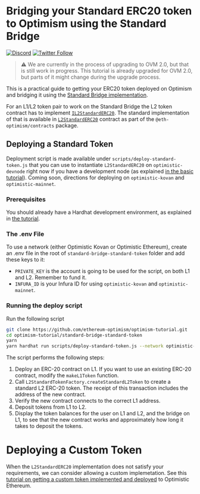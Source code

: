 # Bridging your Standard ERC20 token to Optimism using the Standard Bridge

[![Discord](https://img.shields.io/discord/667044843901681675.svg?color=768AD4&label=discord&logo=https%3A%2F%2Fdiscordapp.com%2Fassets%2F8c9701b98ad4372b58f13fd9f65f966e.svg)](https://discord.com/channels/667044843901681675)
[![Twitter Follow](https://img.shields.io/twitter/follow/optimismPBC.svg?label=optimismPBC&style=social)](https://twitter.com/optimismPBC)

> :warning: We are currently in the process of upgrading to OVM 2.0, but that
> is still work in progress. This tutorial is
> already upgraded for OVM 2.0, but parts of it might change during the upgrade
> process.

This is a practical guide to getting your ERC20 token deployed on Optimism and bridging it using the
[Standard Bridge implementation](https://community.optimism.io/docs/developers/bridge/standard-bridge.html).

For an L1/L2 token pair to work on the Standard Bridge the L2 token contract has to implement
[`IL2StandardERC20`](https://github.com/ethereum-optimism/optimism/blob/regenesis/0.5.0/packages/contracts/contracts/standards/IL2StandardERC20.sol). The standard implementation of that is available in
[`L2StandardERC20`](https://github.com/ethereum-optimism/optimism/blob/regenesis/0.5.0/packages/contracts/contracts/standards/L2StandardERC20.sol) contract as part of the `@eth-optimism/contracts` package.

## Deploying a Standard Token

Deployment script is made available under `scripts/deploy-standard-token.js` that you can 
use to instantiate `L2StandardERC20` on `optimistic-devnode` right now if you have 
a development node (as explained [in the basic tutorial](../hardhat/README.md)). Coming 
soon, directions for deploying on `optimistic-kovan` and `optimistic-mainnet`.

### Prerequisites

You should already have a Hardhat development environment, as explained in
[the tutorial](../hardhat/README.md).

### The .env File

To use a network (either Optimistic Kovan or Optimistic Ethereum), create an .env file in the root of `standard-bridge-standard-token` folder and add these keys to it:

- `PRIVATE_KEY` is the account is going to be used for the script, on both L1 and L2.
  Remember to fund it.
- `INFURA_ID` is your Infura ID for using `optimistic-kovan` and `optimistic-mainnet`.

### Running the deploy script

Run the following script

```sh
git clone https://github.com/ethereum-optimism/optimism-tutorial.git
cd optimism-tutorial/standard-bridge-standard-token
yarn
yarn hardhat run scripts/deploy-standard-token.js --network optimistic-devnode
```

The script performs the following steps:

1. Deploy an ERC-20 contract on L1. If you want to use an existing ERC-20 contract, modify
   the `makeL1Token` function.
1. Call `L2StandardTokenFactory.createStandardL2Token` to create a standard L2 ERC-20 
   token. The receipt of this transaction includes the address of the new contract.
1. Verify the new contract connects to the correct L1 address.
1. Deposit tokens from L1 to L2.
1. Display the token balances for the user on L1 and L2, and the bridge on L1, to see that
   the new contract works and approximately how long it takes to deposit the tokens.



# Deploying a Custom Token

When the `L2StandardERC20` implementation does not satisfy your requirements, we can consider allowing a custom implemetation. See this [tutorial on getting a custom token implemented and deployed](../standard-bridge-custom-token/README.md) to Optimistic Ethereum.
